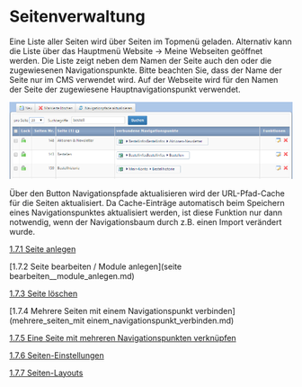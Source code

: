 # Seitenverwaltung

Eine Liste aller Seiten wird über Seiten im Topmenü geladen. Alternativ kann die Liste über das Hauptmenü Website → Meine Webseiten geöffnet werden. Die Liste zeigt neben dem Namen der Seite auch den oder die zugewiesenen Navigationspunkte. Bitte beachten Sie, dass der Name der Seite nur im CMS verwendet wird. Auf der Webseite wird für den Namen der Seite der zugewiesene Hauptnavigationspunkt verwendet.

![](bild15.png)

Über den Button Navigationspfade aktualisieren wird der URL-Pfad-Cache für die Seiten aktualisiert. Da Cache-Einträge automatisch beim Speichern eines Navigationspunktes aktualisiert werden, ist diese Funktion nur dann notwendig, wenn der Navigationsbaum durch z.B. einen Import verändert wurde.


[1.7.1 Seite anlegen](seite_anlegen.md)

[1.7.2 Seite bearbeiten / Module anlegen](seite bearbeiten__module_anlegen.md)

[1.7.3 Seite löschen](seite_loschen.md)

[1.7.4 Mehrere Seiten mit einem Navigationspunkt verbinden](mehrere_seiten_mit einem_navigationspunkt_verbinden.md)

[1.7.5 Eine Seite mit mehreren Navigationspunkten verknüpfen](eine_seite_mit_mehreren_navigationspunkten.verknupfen.md)

[1.7.6 Seiten-Einstellungen](seiten_einstellungen.md)

[1.7.7 Seiten-Layouts](seiten-layouts.md)